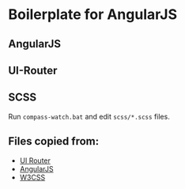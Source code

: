 # Boilerplate for AngularJS

## AngularJS

## UI-Router

## SCSS
Run `compass-watch.bat` and edit `scss/*.scss` files.


## Files copied from:
* [UI Router](https://unpkg.com/browse/@uirouter/angularjs@1.0.26/release/)
* [AngularJS](https://code.angularjs.org/1.7.9/)
* [W3CSS](https://www.w3schools.com/w3css/4/w3.css)
